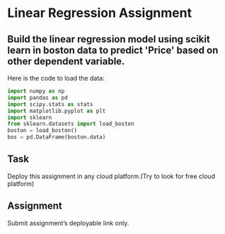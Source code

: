 # Linear Regression Assignment

## Build the linear regression model using scikit learn in boston data to predict 'Price' based on other dependent variable.

Here is the code to load the data:

```python
import numpy as np
import pandas as pd
import scipy.stats as stats
import matplotlib.pyplot as plt
import sklearn
from sklearn.datasets import load_boston
boston = load_boston()
bos = pd.DataFrame(boston.data)
```

## Task
Deploy this assignment in any cloud platform.(Try to look for free cloud platform)

## Assignment
Submit assignment’s deployable link only.
